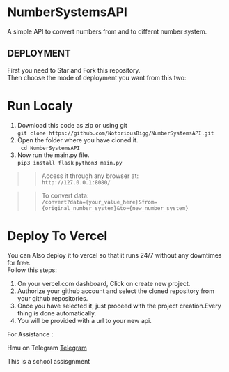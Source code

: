 # NumberSystemsAPI
A simple API to convert numbers from and to differnt number system.


## DEPLOYMENT
First you need to Star and Fork this repository.<br>
Then choose the mode of deployment you want from this two:
# Run Localy
1. Download this code as zip or using git <br>
```git clone https://github.com/NotoriousBigg/NumberSystemsAPI.git ```
2. Open the folder where you have cloned it.<br>
 ``` cd NumberSystemsAPI```
3. Now run the main.py file.<br>
 ```pip3 install flask```
 ```python3 main.py```
>> Access it through any browser at:<br>
>> ```http://127.0.0.1:8080/```

>> To convert data:<br>
>> ```/convert?data={your_value_here}&from={original_number_system}&to={new_number_system}```

# Deploy To Vercel
You can Also deploy it to vercel so that it runs 24/7 without any downtimes for free. <br>
Follow this steps:

1. On your vercel.com dashboard, Click on create new project.
2. Authorize your github account and select the cloned repository from your github repositories.
3. Once you have selected it, just proceed with the project creation.Every thing is done automatically.
4. You will be provided with a url to your new api.

For Assistance :

Hmu on Telegram
[Telegram](https://t.me/RealOptimusPrimeBot)

This is a school assisgnment
